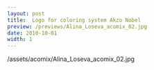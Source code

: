 ```yaml
---
layout: post
title:  Logo for coloring system Akzo Nobel
preview: /previews/Alina_Loseva_acomix_02.jpg
date: 2010-10-01
width: 1
---
```

/assets/acomix/Alina_Loseva_acomix_02.jpg

